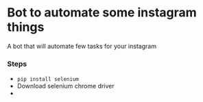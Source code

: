 # Bot to automate some instagram things

A bot that will automate few tasks for your instagram

### Steps

* `pip install selenium`
* Download selenium chrome driver
* 